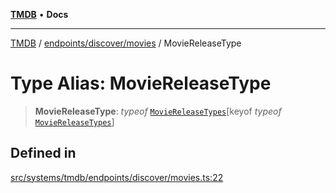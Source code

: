 [**TMDB**](../../../../README.md) • **Docs**

***

[TMDB](../../../../README.md) / [endpoints/discover/movies](../README.md) / MovieReleaseType

# Type Alias: MovieReleaseType

> **MovieReleaseType**: *typeof* [`MovieReleaseTypes`](../variables/MovieReleaseTypes.md)\[keyof *typeof* [`MovieReleaseTypes`](../variables/MovieReleaseTypes.md)\]

## Defined in

[src/systems/tmdb/endpoints/discover/movies.ts:22](https://github.com/Norviah/media-hub/blob/e3dc67aa1738d9ad44e6a4419ef7e26de86e1452/src/systems/tmdb/endpoints/discover/movies.ts#L22)
